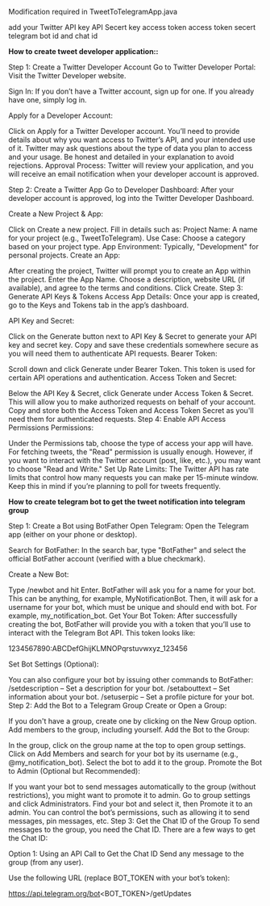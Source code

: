 Modification required in TweetToTelegramApp.java

add your Twitter API key API Secert key access token access token secert
telegram bot id and chat id

**How to create tweet developer application::**

Step 1: Create a Twitter Developer Account
Go to Twitter Developer Portal: Visit the Twitter Developer website.

Sign In: If you don’t have a Twitter account, sign up for one. If you already have one, simply log in.

Apply for a Developer Account:

Click on Apply for a Twitter Developer account.
You’ll need to provide details about why you want access to Twitter’s API, and your intended use of it.
Twitter may ask questions about the type of data you plan to access and your usage. Be honest and detailed in your explanation to avoid rejections.
Approval Process: Twitter will review your application, and you will receive an email notification when your developer account is approved.

Step 2: Create a Twitter App
Go to Developer Dashboard: After your developer account is approved, log into the Twitter Developer Dashboard.

Create a New Project & App:

Click on Create a new project.
Fill in details such as:
Project Name: A name for your project (e.g., TweetToTelegram).
Use Case: Choose a category based on your project type.
App Environment: Typically, "Development" for personal projects.
Create an App:

After creating the project, Twitter will prompt you to create an App within the project.
Enter the App Name.
Choose a description, website URL (if available), and agree to the terms and conditions.
Click Create.
Step 3: Generate API Keys & Tokens
Access App Details: Once your app is created, go to the Keys and Tokens tab in the app’s dashboard.

API Key and Secret:

Click on the Generate button next to API Key & Secret to generate your API key and secret key.
Copy and save these credentials somewhere secure as you will need them to authenticate API requests.
Bearer Token:

Scroll down and click Generate under Bearer Token.
This token is used for certain API operations and authentication.
Access Token and Secret:

Below the API Key & Secret, click Generate under Access Token & Secret.
This will allow you to make authorized requests on behalf of your account.
Copy and store both the Access Token and Access Token Secret as you'll need them for authenticated requests.
Step 4: Enable API Access Permissions
Permissions:

Under the Permissions tab, choose the type of access your app will have. For fetching tweets, the "Read" permission is usually enough.
However, if you want to interact with the Twitter account (post, like, etc.), you may want to choose "Read and Write."
Set Up Rate Limits: The Twitter API has rate limits that control how many requests you can make per 15-minute window. Keep this in mind if you’re planning to poll for tweets frequently.



**How to create telegram bot to get the tweet notification into telegram group**

Step 1: Create a Bot using BotFather
Open Telegram: Open the Telegram app (either on your phone or desktop).

Search for BotFather: In the search bar, type "BotFather" and select the official BotFather account (verified with a blue checkmark).

Create a New Bot:

Type /newbot and hit Enter.
BotFather will ask you for a name for your bot. This can be anything, for example, MyNotificationBot.
Then, it will ask for a username for your bot, which must be unique and should end with bot. For example, my_notification_bot.
Get Your Bot Token: After successfully creating the bot, BotFather will provide you with a token that you’ll use to interact with the Telegram Bot API. This token looks like:


1234567890:ABCDefGhijKLMNOPqrstuvwxyz_123456

Set Bot Settings (Optional):

You can also configure your bot by issuing other commands to BotFather:
/setdescription – Set a description for your bot.
/setabouttext – Set information about your bot.
/setuserpic – Set a profile picture for your bot.
Step 2: Add the Bot to a Telegram Group
Create or Open a Group:

If you don't have a group, create one by clicking on the New Group option.
Add members to the group, including yourself.
Add the Bot to the Group:

In the group, click on the group name at the top to open group settings.
Click on Add Members and search for your bot by its username (e.g., @my_notification_bot).
Select the bot to add it to the group.
Promote the Bot to Admin (Optional but Recommended):

If you want your bot to send messages automatically to the group (without restrictions), you might want to promote it to admin.
Go to group settings and click Administrators.
Find your bot and select it, then Promote it to an admin.
You can control the bot’s permissions, such as allowing it to send messages, pin messages, etc.
Step 3: Get the Chat ID of the Group
To send messages to the group, you need the Chat ID. There are a few ways to get the Chat ID:

Option 1: Using an API Call to Get the Chat ID
Send any message to the group (from any user).

Use the following URL (replace BOT_TOKEN with your bot’s token):

https://api.telegram.org/bot<BOT_TOKEN>/getUpdates
